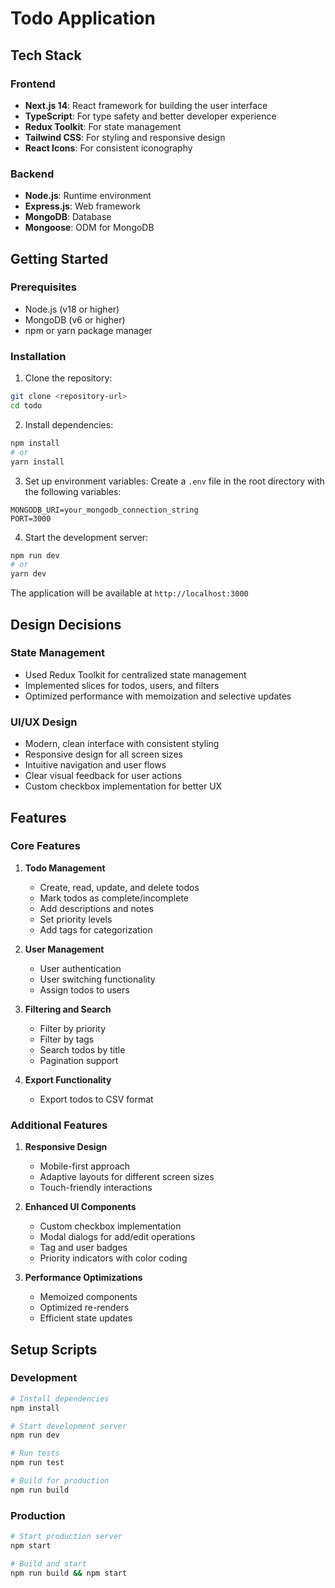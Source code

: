 # Todo Application

## Tech Stack

### Frontend
- **Next.js 14**: React framework for building the user interface
- **TypeScript**: For type safety and better developer experience
- **Redux Toolkit**: For state management
- **Tailwind CSS**: For styling and responsive design
- **React Icons**: For consistent iconography

### Backend
- **Node.js**: Runtime environment
- **Express.js**: Web framework
- **MongoDB**: Database
- **Mongoose**: ODM for MongoDB

## Getting Started

### Prerequisites
- Node.js (v18 or higher)
- MongoDB (v6 or higher)
- npm or yarn package manager

### Installation

1. Clone the repository:
```bash
git clone <repository-url>
cd todo
```

2. Install dependencies:
```bash
npm install
# or
yarn install
```

3. Set up environment variables:
Create a `.env` file in the root directory with the following variables:
```env
MONGODB_URI=your_mongodb_connection_string
PORT=3000
```

4. Start the development server:
```bash
npm run dev
# or
yarn dev
```

The application will be available at `http://localhost:3000`

## Design Decisions

### State Management
- Used Redux Toolkit for centralized state management
- Implemented slices for todos, users, and filters
- Optimized performance with memoization and selective updates

### UI/UX Design
- Modern, clean interface with consistent styling
- Responsive design for all screen sizes
- Intuitive navigation and user flows
- Clear visual feedback for user actions
- Custom checkbox implementation for better UX


## Features

### Core Features
1. **Todo Management**
   - Create, read, update, and delete todos
   - Mark todos as complete/incomplete
   - Add descriptions and notes
   - Set priority levels
   - Add tags for categorization

2. **User Management**
   - User authentication
   - User switching functionality
   - Assign todos to users

3. **Filtering and Search**
   - Filter by priority
   - Filter by tags
   - Search todos by title
   - Pagination support

4. **Export Functionality**
   - Export todos to CSV format

### Additional Features
1. **Responsive Design**
   - Mobile-first approach
   - Adaptive layouts for different screen sizes
   - Touch-friendly interactions

2. **Enhanced UI Components**
   - Custom checkbox implementation
   - Modal dialogs for add/edit operations
   - Tag and user badges
   - Priority indicators with color coding

3. **Performance Optimizations**
   - Memoized components
   - Optimized re-renders
   - Efficient state updates

## Setup Scripts

### Development
```bash
# Install dependencies
npm install

# Start development server
npm run dev

# Run tests
npm run test

# Build for production
npm run build
```

### Production
```bash
# Start production server
npm start

# Build and start
npm run build && npm start
```
